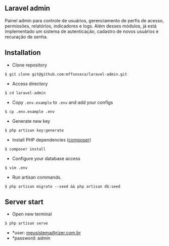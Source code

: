 ## Laravel admin

Painel admin para controle de usuários, gerenciamento de perfis de acesso, permissões, relatórios, indicadores e logs.
Além desses módulos, já está implementado um sistema de autenticação, cadastro de novos usuários e recuração de senha.

## Installation

- Clone repository
```
$ git clone git@github.com:mffonseca/laravel-admin.git
```

- Access directory
```
$ cd laravel-admin
```

- Copy `.env.example` to `.env` and add your configs
```
$ cp .env.example .env
```

- Generate new key
```
$ php artisan key:generate
```

- Install PHP dependencies ([composer](http://getcomposer.org))
```
$ composer install
```

- Configure your database access
```
$ vim .env
```

- Run artisan commands.
```
$ php artisan migrate --seed && php artisan db:seed
```

## Server start

- Open new terminal
```
$ php artisan serve
```

- *user: meusistema@rizer.com.br
- *password: admin